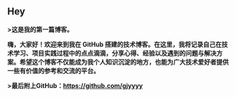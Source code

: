 ## Hey



**>这是我的第一篇博客。**

**嗨，大家好！欢迎来到我在 GitHub 搭建的技术博客。在这里，我将记录自己在技术学习、项目实践过程中的点点滴滴，分享心得、经验以及遇到的问题与解决方案。希望这个博客不仅能成为我个人知识沉淀的地方，也能为广大技术爱好者提供一些有价值的参考和交流的平台。**

**>最后附上GitHub：https://github.com/gjyyyy**
